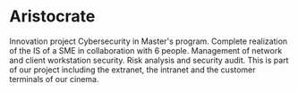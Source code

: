 # Aristocrate
Innovation project Cybersecurity in Master's program. Complete realization of the IS of a SME in collaboration with 6 people. Management of network and client workstation security. Risk analysis and security audit. This is part of our project including the extranet, the intranet and the customer terminals of our cinema.
